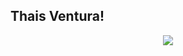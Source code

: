 ##  Thais Ventura!


<p align="center">
  <a href="https://skillicons.dev">
    <img src="https://skillicons.dev/icons?i=git,github,html,css,tailwind,styledcomponents,js,react,ts,nextjs,nodejs,mongodb,figma" />
  </a>
</p>
  
  ##
 
